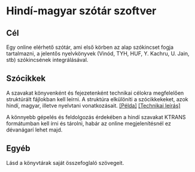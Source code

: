 # Hindí-magyar szótár szoftver

## Cél

Egy online elérhető szótár, ami első körben az alap szókincset fogja tartalmazni,
a jelentős nyelvkönyvek (Vinód, TYH, HUF, Y. Kachru, U. Jain, stb) szókincsének
integrálásával.

## Szócikkek 

A szavakat könyvenként és fejezetenként technikai célokra megfelelően
struktúrált fájlokban kell leírni. A struktúra elkülöníti a szócikkekeket,
azok hindí, magyar, illetve nyelvtani vonatkozásait.
[[Példa]](words/src/01%20vinod/01.yml)
[[Technikai leírás]](words/schema/dict.entry.schema.yml) 

A könnyebb gépelés és feldolgozás érdekében a hindí szavakat KTRANS formátumban
kell írni és tárolni, habár az online megjelenítésnél ez dévanágarí lehet majd.

## Egyéb

Lásd a könyvtárak saját összefoglaló szövegeit.
